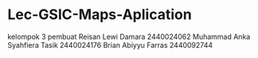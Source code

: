 # Lec-GSlC-Maps-Aplication
kelompok 3 
pembuat Reisan Lewi Damara 2440024062
Muhammad Anka Syahfiera Tasik 2440024176
Brian Abiyyu Farras 2440092744

